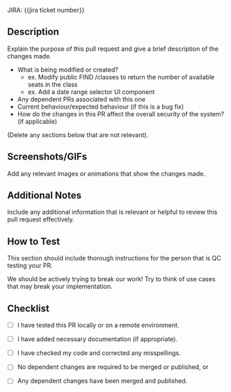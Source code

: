 JIRA: {{jira ticket number}}

## Description

Explain the purpose of this pull request and give a brief description of the changes made.

 - What is being modified or created?
    - ex. Modify public FIND /classes to return the number of available seats in the class
    - ex. Add a date range selector UI component
 - Any dependent PRs associated with this one
 - Current behaviour/expected behaviour (if this is a bug fix)
 - How do the changes in this PR affect the overall security of the system? (if applicable)

(Delete any sections below that are not relevant).

## Screenshots/GIFs

Add any relevant images or animations that show the changes made.

## Additional Notes

Include any additional information that is relevant or helpful to review this pull request effectively.

## How to Test

This section should include thorough instructions for the person that is QC testing your PR.

We should be actively trying to break our work! Try to think of use cases that may break your implementation.

## Checklist

- [ ] I have tested this PR locally or on a remote environment.
- [ ] I have added necessary documentation (if appropriate).
- [ ] I have checked my code and corrected any misspellings.

- [ ] No dependent changes are required to be merged or published, or
- [ ] Any dependent changes have been merged and published.
